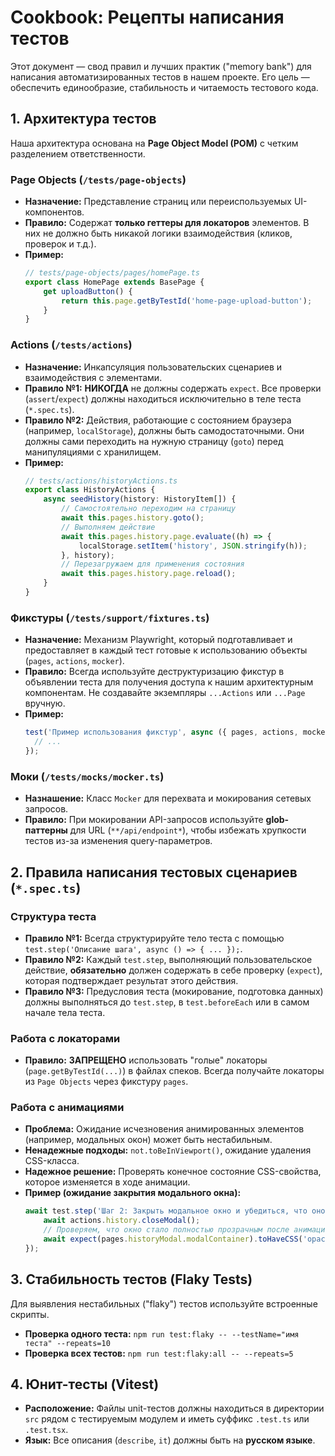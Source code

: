 # Cookbook: Рецепты написания тестов

Этот документ — свод правил и лучших практик ("memory bank") для написания автоматизированных тестов в нашем проекте. Его цель — обеспечить единообразие, стабильность и читаемость тестового кода.

## 1. Архитектура тестов

Наша архитектура основана на **Page Object Model (POM)** с четким разделением ответственности.

### Page Objects (`/tests/page-objects`)

-   **Назначение:** Представление страниц или переиспользуемых UI-компонентов.
-   **Правило:** Содержат **только геттеры для локаторов** элементов. В них не должно быть никакой логики взаимодействия (кликов, проверок и т.д.).
-   **Пример:**
    ```typescript
    // tests/page-objects/pages/homePage.ts
    export class HomePage extends BasePage {
        get uploadButton() {
            return this.page.getByTestId('home-page-upload-button');
        }
    }
    ```

### Actions (`/tests/actions`)

-   **Назначение:** Инкапсуляция пользовательских сценариев и взаимодействия с элементами.
-   **Правило №1:** **НИКОГДА** не должны содержать `expect`. Все проверки (`assert`/`expect`) должны находиться исключительно в теле теста (`*.spec.ts`).
-   **Правило №2:** Действия, работающие с состоянием браузера (например, `localStorage`), должны быть самодостаточными. Они должны сами переходить на нужную страницу (`goto`) перед манипуляциями с хранилищем.
-   **Пример:**
    ```typescript
    // tests/actions/historyActions.ts
    export class HistoryActions {
        async seedHistory(history: HistoryItem[]) {
            // Самостоятельно переходим на страницу
            await this.pages.history.goto();
            // Выполняем действие
            await this.pages.history.page.evaluate((h) => {
                localStorage.setItem('history', JSON.stringify(h));
            }, history);
            // Перезагружаем для применения состояния
            await this.pages.history.page.reload();
        }
    }
    ```

### Фикстуры (`/tests/support/fixtures.ts`)

-   **Назначение:** Механизм Playwright, который подготавливает и предоставляет в каждый тест готовые к использованию объекты (`pages`, `actions`, `mocker`).
-   **Правило:** Всегда используйте деструктуризацию фикстур в объявлении теста для получения доступа к нашим архитектурным компонентам. Не создавайте экземпляры `...Actions` или `...Page` вручную.
-   **Пример:**
    ```typescript
    test('Пример использования фикстур', async ({ pages, actions, mocker }) => {
      // ...
    });
    ```

### Моки (`/tests/mocks/mocker.ts`)

-   **Назнашение:** Класс `Mocker` для перехвата и мокирования сетевых запросов.
-   **Правило:** При мокировании API-запросов используйте **glob-паттерны** для URL (`**/api/endpoint*`), чтобы избежать хрупкости тестов из-за изменения query-параметров.

## 2. Правила написания тестовых сценариев (`*.spec.ts`)

### Структура теста

-   **Правило №1:** Всегда структурируйте тело теста с помощью `test.step('Описание шага', async () => { ... });`.
-   **Правило №2:** Каждый `test.step`, выполняющий пользовательское действие, **обязательно** должен содержать в себе проверку (`expect`), которая подтверждает результат этого действия.
-   **Правило №3:** Предусловия теста (мокирование, подготовка данных) должны выполняться до `test.step`, в `test.beforeEach` или в самом начале тела теста.

### Работа с локаторами

-   **Правило:** **ЗАПРЕЩЕНО** использовать "голые" локаторы (`page.getByTestId(...)`) в файлах спеков. Всегда получайте локаторы из `Page Objects` через фикстуру `pages`.

### Работа с анимациями

-   **Проблема:** Ожидание исчезновения анимированных элементов (например, модальных окон) может быть нестабильным.
-   **Ненадежные подходы:** `not.toBeInViewport()`, ожидание удаления CSS-класса.
-   **Надежное решение:** Проверять конечное состояние CSS-свойства, которое изменяется в ходе анимации.
-   **Пример (ожидание закрытия модального окна):**
    ```typescript
    await test.step('Шаг 2: Закрыть модальное окно и убедиться, что оно скрыто', async () => {
        await actions.history.closeModal();
        // Проверяем, что окно стало полностью прозрачным после анимации
        await expect(pages.historyModal.modalContainer).toHaveCSS('opacity', '0');
    });
    ```

## 3. Стабильность тестов (Flaky Tests)

Для выявления нестабильных ("flaky") тестов используйте встроенные скрипты.

-   **Проверка одного теста:** `npm run test:flaky -- --testName="имя теста" --repeats=10`
-   **Проверка всех тестов:** `npm run test:flaky:all -- --repeats=5`

## 4. Юнит-тесты (Vitest)

-   **Расположение:** Файлы unit-тестов должны находиться в директории `src` рядом с тестируемым модулем и иметь суффикс `.test.ts` или `.test.tsx`.
-   **Язык:** Все описания (`describe`, `it`) должны быть на **русском языке**. 